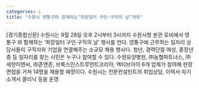 ```yaml
---
categories: i
title: "수원시 영통구와 함께하는‘희망일터 구인·구직의 날’개최"
---
```

[경기종합신문] 수원시는 9월 28일 오후 2시부터 3시까지 수원시청 본관 로비에서 영통구 와 함께하는 ‘희망일터 구인·구직의 날’ 행사를 연다. 영통구에 근무하는 일자리 상담사들이 구직자와 기업을 연결해주는 소규모 채용 행사다. 청년, 경력단절 여성, 중장년층 등 일자리를 찾는 시민은 누구나 참여할 수 있다. 수원요양병원, ㈜농협파트너스, ㈜세한이엔씨, ㈜존앤존, 브룩스인스트루먼트코리아, 액티브아이 6개 업체가 참여해 현장 면접을 거쳐 14명을 채용할 예정이다. 수원시는 전문컨설턴트의 취업상담, 이력서·자기소개서 클리닉 등을 운영